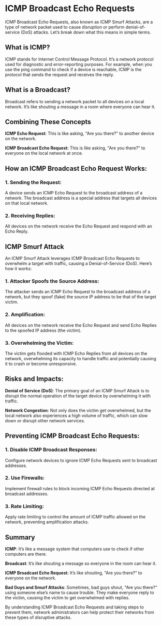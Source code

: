 # ICMP Broadcast Echo Requests
ICMP Broadcast Echo Requests, also known as ICMP Smurf Attacks, are a type of network packet used to cause disruption or perform denial-of-service (DoS) attacks. Let’s break down what this means in simple terms.

## What is ICMP?
ICMP stands for Internet Control Message Protocol. It’s a network protocol used for diagnostic and error-reporting purposes. For example, when you use the ping command to check if a device is reachable, ICMP is the protocol that sends the request and receives the reply.

## What is a Broadcast?
Broadcast refers to sending a network packet to all devices on a local network. It’s like shouting a message in a room where everyone can hear it.

## Combining These Concepts
**ICMP Echo Request**: This is like asking, "Are you there?" to another device on the network.

**ICMP Broadcast Echo Request**: This is like asking, "Are you there?" to everyone on the local network at once.

## How an ICMP Broadcast Echo Request Works:
### 1. Sending the Request:

A device sends an ICMP Echo Request to the broadcast address of a network. The broadcast address is a special address that targets all devices on that local network.

### 2. Receiving Replies:

All devices on the network receive the Echo Request and respond with an Echo Reply.

## ICMP Smurf Attack
An ICMP Smurf Attack leverages ICMP Broadcast Echo Requests to overwhelm a target with traffic, causing a Denial-of-Service (DoS). Here’s how it works:

### 1. Attacker Spoofs the Source Address:

The attacker sends an ICMP Echo Request to the broadcast address of a network, but they spoof (fake) the source IP address to be that of the target victim.

### 2. Amplification:

All devices on the network receive the Echo Request and send Echo Replies to the spoofed IP address (the victim).

### 3. Overwhelming the Victim:

The victim gets flooded with ICMP Echo Replies from all devices on the network, overwhelming its capacity to handle traffic and potentially causing it to crash or become unresponsive.

## Risks and Impacts:
**Denial of Service (DoS)**: The primary goal of an ICMP Smurf Attack is to disrupt the normal operation of the target device by overwhelming it with traffic.

**Network Congestion**: Not only does the victim get overwhelmed, but the local network also experiences a high volume of traffic, which can slow down or disrupt other network services.

## Preventing ICMP Broadcast Echo Requests:
### 1. Disable ICMP Broadcast Responses:

Configure network devices to ignore ICMP Echo Requests sent to broadcast addresses.

### 2. Use Firewalls:

Implement firewall rules to block incoming ICMP Echo Requests directed at broadcast addresses.

### 3. Rate Limiting:

Apply rate limiting to control the amount of ICMP traffic allowed on the network, preventing amplification attacks.

## Summary
**ICMP**: It’s like a message system that computers use to check if other computers are there.

**Broadcast**: It’s like shouting a message so everyone in the room can hear it.

**ICMP Broadcast Echo Request**: It’s like shouting, "Are you there?" to everyone on the network.

**Bad Guys and Smurf Attacks**: Sometimes, bad guys shout, "Are you there?" using someone else’s name to cause trouble. They make everyone reply to the victim, causing the victim to get overwhelmed with replies.


By understanding ICMP Broadcast Echo Requests and taking steps to prevent them, network administrators can help protect their networks from these types of disruptive attacks.
